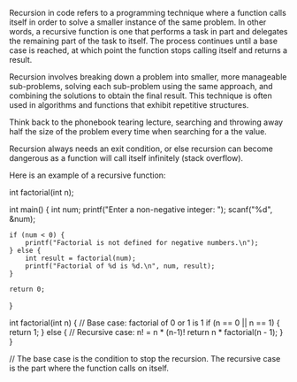 Recursion in code refers to a programming technique where a function calls itself in order to solve a smaller instance of the same problem. In other words, a recursive function is one that performs a task in part and delegates the remaining part of the task to itself. The process continues until a base case is reached, at which point the function stops calling itself and returns a result.

Recursion involves breaking down a problem into smaller, more manageable sub-problems, solving each sub-problem using the same approach, and combining the solutions to obtain the final result. This technique is often used in algorithms and functions that exhibit repetitive structures.

Think back to the phonebook tearing lecture, searching and throwing away half the size of the problem every time when searching for a the value.

Recursion always needs an exit condition, or else recursion can become dangerous as a function will call itself infinitely (stack overflow).

Here is an example of a recursive function:

int factorial(int n);

int main() {
    int num;
    printf("Enter a non-negative integer: ");
    scanf("%d", &num);

    if (num < 0) {
        printf("Factorial is not defined for negative numbers.\n");
    } else {
        int result = factorial(num);
        printf("Factorial of %d is %d.\n", num, result);
    }

    return 0;
}

int factorial(int n) {
    // Base case: factorial of 0 or 1 is 1
    if (n == 0 || n == 1) {
        return 1;
    } else {
        // Recursive case: n! = n * (n-1)!
        return n * factorial(n - 1);
    }
}

// The base case is the condition to stop the recursion. The recursive case is the part where the function calls on itself.